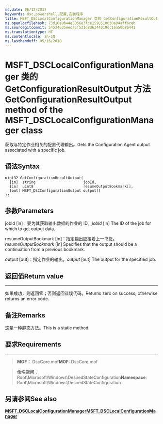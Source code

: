 ```yaml
---
ms.date: 06/12/2017
keywords: dsc,powershell,配置,安装程序
title: MSFT_DSCLocalConfigurationManager 类的 GetConfigurationResultOutput 方法
ms.openlocfilehash: 73d10a8b44e5056e3fce1598518630a84aff6ceb
ms.sourcegitcommit: 54534635eedacf531d8d6344019dc16a50b8b441
ms.translationtype: HT
ms.contentlocale: zh-CN
ms.lasthandoff: 05/16/2018
---
```

# <a name="getconfigurationresultoutput-method-of-the-msftdsclocalconfigurationmanager-class"></a><span data-ttu-id="b3de3-103">MSFT_DSCLocalConfigurationManager 类的 GetConfigurationResultOutput 方法</span><span class="sxs-lookup"><span data-stu-id="b3de3-103">GetConfigurationResultOutput method of the MSFT_DSCLocalConfigurationManager class</span></span>

<span data-ttu-id="b3de3-104">获取与特定作业相关的配置代理输出。</span><span class="sxs-lookup"><span data-stu-id="b3de3-104">Gets the Configuration Agent output associated with a specific job.</span></span>

<a name="syntax"></a><span data-ttu-id="b3de3-105">语法</span><span class="sxs-lookup"><span data-stu-id="b3de3-105">Syntax</span></span>
------

```mof
uint32 GetConfigurationResultOutput(
  [in]  string                      jobId,
  [in]  uint8                       resumeOutputBookmark[],
  [out] MSFT_DSCConfigurationOutput output[]
);
```

<a name="parameters"></a><span data-ttu-id="b3de3-106">参数</span><span class="sxs-lookup"><span data-stu-id="b3de3-106">Parameters</span></span>
----------

<span data-ttu-id="b3de3-107">jobId \[in\]：要为其获取输出数据的作业的 ID。</span><span class="sxs-lookup"><span data-stu-id="b3de3-107">*jobId* \[in\] The ID of the job for which to get output data.</span></span>

<span data-ttu-id="b3de3-108">resumeOutputBookmark \[in\]：指定输出应接着上一书签。</span><span class="sxs-lookup"><span data-stu-id="b3de3-108">*resumeOutputBookmark* \[in\] Specifies that the output should be a continuation from a previous bookmark.</span></span>

<span data-ttu-id="b3de3-109">output \[out\]：指定作业的输出。</span><span class="sxs-lookup"><span data-stu-id="b3de3-109">*output* \[out\] The output for the specified job.</span></span>

## <a name="return-value"></a><span data-ttu-id="b3de3-110">返回值</span><span class="sxs-lookup"><span data-stu-id="b3de3-110">Return value</span></span>
------------

<span data-ttu-id="b3de3-111">如果成功，则返回零；否则返回错误代码。</span><span class="sxs-lookup"><span data-stu-id="b3de3-111">Returns zero on success; otherwise returns an error code.</span></span>

## <a name="remarks"></a><span data-ttu-id="b3de3-112">备注</span><span class="sxs-lookup"><span data-stu-id="b3de3-112">Remarks</span></span>

<span data-ttu-id="b3de3-113">这是一种静态方法。</span><span class="sxs-lookup"><span data-stu-id="b3de3-113">This is a static method.</span></span>

## <a name="requirements"></a><span data-ttu-id="b3de3-114">要求</span><span class="sxs-lookup"><span data-stu-id="b3de3-114">Requirements</span></span>
------------
><span data-ttu-id="b3de3-115">**MOF：** DscCore.mof</span><span class="sxs-lookup"><span data-stu-id="b3de3-115">**MOF:** DscCore.mof</span></span>

><span data-ttu-id="b3de3-116">**命名空间**：Root\Microsoft\Windows\DesiredStateConfiguration</span><span class="sxs-lookup"><span data-stu-id="b3de3-116">**Namespace**: Root\Microsoft\Windows\DesiredStateConfiguration</span></span>


## <a name="see-also"></a><span data-ttu-id="b3de3-117">另请参阅</span><span class="sxs-lookup"><span data-stu-id="b3de3-117">See also</span></span>


[<span data-ttu-id="b3de3-118">**MSFT_DSCLocalConfigurationManager**</span><span class="sxs-lookup"><span data-stu-id="b3de3-118">**MSFT_DSCLocalConfigurationManager**</span></span>](msft-dsclocalconfigurationmanager.md)